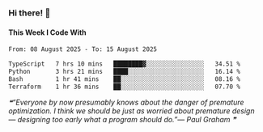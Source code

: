 ### Hi there! 👋

#### This Week I Code With
<!--START_SECTION:waka-->

```txt
From: 08 August 2025 - To: 15 August 2025

TypeScript   7 hrs 10 mins   ████████▓░░░░░░░░░░░░░░░░   34.51 %
Python       3 hrs 21 mins   ████░░░░░░░░░░░░░░░░░░░░░   16.14 %
Bash         1 hr 41 mins    ██░░░░░░░░░░░░░░░░░░░░░░░   08.16 %
Terraform    1 hr 36 mins    ██░░░░░░░░░░░░░░░░░░░░░░░   07.70 %
```

<!--END_SECTION:waka-->

<!--STARTS_HERE_QUOTE_README-->
<i>❝“Everyone by now presumably knows about the danger of premature optimization.  I think we should be just as worried about premature design — designing too early what a program should do.”— Paul Graham   ❞</i>
<!--ENDS_HERE_QUOTE_README-->
